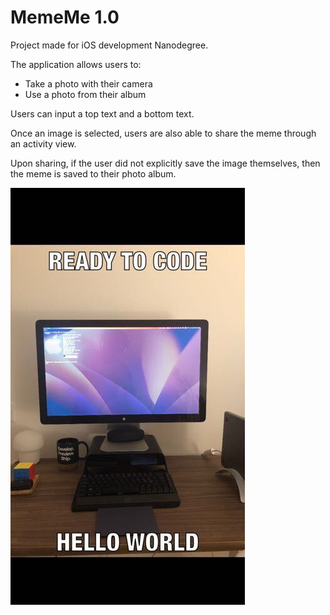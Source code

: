 # MemeMe 1.0

Project made for iOS development Nanodegree.

The application allows users to:

- Take a photo with their camera
- Use a photo from their album

Users can input a top text and a bottom text.

Once an image is selected, users are also able to share the meme through an activity view.

Upon sharing, if the user did not explicitly save the image themselves, then the meme is saved to their photo album.

![Hello World](HelloWorld.jpg)
